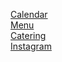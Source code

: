 [Calendar](https://cambridgeshows.org/venues/arts-at-the-armory)  
[Menu](https://artsatthearmory.square.site)  
[Catering](https://rootedcafe.github.io/catering/menu.pdf)  
[Instagram](https://instagram.com/rootedarmorycafe)  
